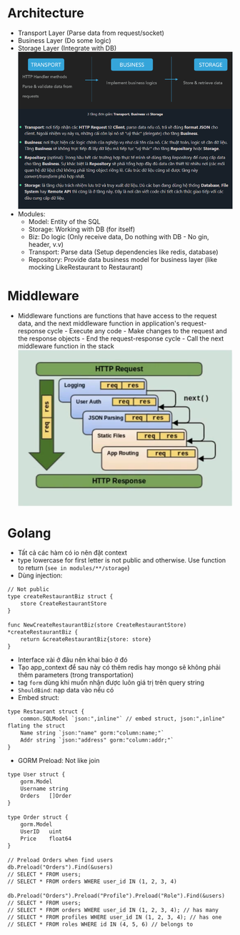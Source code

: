 # Architecture

- Transport Layer (Parse data from request/socket)
- Business Layer (Do some logic)
- Storage Layer (Integrate with DB)
  ![image](./public/images/go_service_architecture.png)
- Modules:
  - Model: Entity of the SQL
  - Storage: Working with DB (for itself)
  - Biz: Do logic (Only receive data, Do nothing with DB - No gin, header, v.v)
  - Transport: Parse data (Setup dependencies like redis, database)
  - Repository: Provide data business model for business layer (like mocking LikeRestaurant to Restaurant)

# Middleware

- Middleware functions are functions that have access to the request data, and the next middleware function in application's request-response cycle - Execute any code - Make changes to the request and the response objects - End the request-response cycle - Call the next middleware function in the stack
  ![image](./public/images/gin_middleware.png)

# Golang

- Tất cả các hàm có io nên đặt context
- type lowercase for first letter is not public and otherwise. Use function to return (`see in modules/**/storage`)
- Dùng injection:

```
// Not public
type createRestaurantBiz struct {
	store CreateRestaurantStore
}

func NewCreateRestaurantBiz(store CreateRestaurantStore) *createRestaurantBiz {
	return &createRestaurantBiz{store: store}
}
```

- Interface xài ở đâu nên khai báo ở đó
- Tạo app_context để sau này có thêm redis hay mongo sẽ không phải thêm parameters (trong transportation)
- tag `form` dùng khi muốn nhận được luôn giá trị trên query string
- `ShouldBind`: nạp data vào nếu có
- Embed struct:

```
type Restaurant struct {
	common.SQLModel `json:",inline"` // embed struct, json:",inline" flating the struct
	Name string `json:"name" gorm:"column:name;"`
	Addr string `json:"address" gorm:"column:addr;"`
}
```

- GORM Preload: Not like join

```
type User struct {
    gorm.Model
    Username string
    Orders   []Order
}

type Order struct {
    gorm.Model
    UserID   uint
    Price    float64
}

// Preload Orders when find users
db.Preload("Orders").Find(&users)
// SELECT * FROM users;
// SELECT * FROM orders WHERE user_id IN (1, 2, 3, 4)

db.Preload("Orders").Preload("Profile").Preload("Role").Find(&users)
// SELECT * FROM users;
// SELECT * FROM orders WHERE user_id IN (1, 2, 3, 4); // has many
// SELECT * FROM profiles WHERE user_id IN (1, 2, 3, 4); // has one
// SELECT * FROM roles WHERE id IN (4, 5, 6) // belongs to
```
